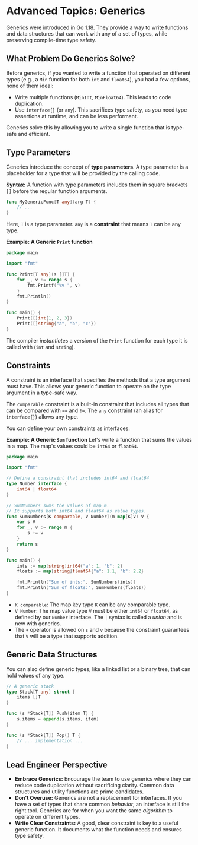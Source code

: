 # Advanced Topics: Generics

Generics were introduced in Go 1.18. They provide a way to write functions and data structures that can work with any of a set of types, while preserving compile-time type safety.

## What Problem Do Generics Solve?

Before generics, if you wanted to write a function that operated on different types (e.g., a `Min` function for both `int` and `float64`), you had a few options, none of them ideal:
- Write multiple functions (`MinInt`, `MinFloat64`). This leads to code duplication.
- Use `interface{}` (or `any`). This sacrifices type safety, as you need type assertions at runtime, and can be less performant.

Generics solve this by allowing you to write a single function that is type-safe and efficient.

## Type Parameters

Generics introduce the concept of **type parameters**. A type parameter is a placeholder for a type that will be provided by the calling code.

**Syntax:**
A function with type parameters includes them in square brackets `[]` before the regular function arguments.

```go
func MyGenericFunc[T any](arg T) {
    // ...
}
```
Here, `T` is a type parameter. `any` is a **constraint** that means `T` can be any type.

**Example: A Generic `Print` function**
```go
package main

import "fmt"

func Print[T any](s []T) {
    for _, v := range s {
        fmt.Printf("%v ", v)
    }
    fmt.Println()
}

func main() {
    Print([]int{1, 2, 3})
    Print([]string{"a", "b", "c"})
}
```
The compiler *instantiates* a version of the `Print` function for each type it is called with (`int` and `string`).

## Constraints

A constraint is an interface that specifies the methods that a type argument must have. This allows your generic function to operate on the type argument in a type-safe way.

The `comparable` constraint is a built-in constraint that includes all types that can be compared with `==` and `!=`. The `any` constraint (an alias for `interface{}`) allows any type.

You can define your own constraints as interfaces.

**Example: A Generic `Sum` function**
Let's write a function that sums the values in a map. The map's values could be `int64` or `float64`.

```go
package main

import "fmt"

// Define a constraint that includes int64 and float64
type Number interface {
    int64 | float64
}

// SumNumbers sums the values of map m.
// It supports both int64 and float64 as value types.
func SumNumbers[K comparable, V Number](m map[K]V) V {
    var s V
    for _, v := range m {
        s += v
    }
    return s
}

func main() {
    ints := map[string]int64{"a": 1, "b": 2}
    floats := map[string]float64{"a": 1.1, "b": 2.2}

    fmt.Println("Sum of ints:", SumNumbers(ints))
    fmt.Println("Sum of floats:", SumNumbers(floats))
}
```
- `K comparable`: The map key type `K` can be any comparable type.
- `V Number`: The map value type `V` must be either `int64` or `float64`, as defined by our `Number` interface. The `|` syntax is called a *union* and is new with generics.
- The `+` operator is allowed on `s` and `v` because the constraint guarantees that `V` will be a type that supports addition.

## Generic Data Structures

You can also define generic types, like a linked list or a binary tree, that can hold values of any type.

```go
// A generic stack
type Stack[T any] struct {
    items []T
}

func (s *Stack[T]) Push(item T) {
    s.items = append(s.items, item)
}

func (s *Stack[T]) Pop() T {
    // ... implementation ...
}
```

## Lead Engineer Perspective

- **Embrace Generics:** Encourage the team to use generics where they can reduce code duplication without sacrificing clarity. Common data structures and utility functions are prime candidates.
- **Don't Overuse:** Generics are not a replacement for interfaces. If you have a set of types that share common *behavior*, an interface is still the right tool. Generics are for when you want the same *algorithm* to operate on different types.
- **Write Clear Constraints:** A good, clear constraint is key to a useful generic function. It documents what the function needs and ensures type safety. 
